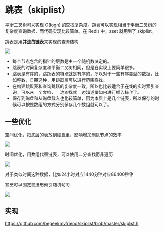 # 跳表（skiplist）

<!--
ID: eda4f3c5-1ec5-40c8-9c75-bfe102d4bad0
Status: publish
Date: 2018-04-04T06:36:00
Modified: 2020-05-16T11:34:18
wp_id: 493
-->

平衡二叉树可以实现 O(logn) 的查找复杂度。跳表可以实现相当于平衡二叉树的复杂度查询数据，而代码实现比较简单。在 Redis 中，zset 就用到了 skiplist。

跳表是用**并连的链表**来实现的查询结构

![](https://tva1.sinaimg.cn/large/006tNc79gy1fq102txkvvj30hs07haaf.jpg)

* 每个节点包含的指针的层数是由一个随机数决定的。
* 跳表的时间复杂度和平衡二叉树相同，但是在实现上要简单很多。
* 跳表是有序的，跳跃表的特点就是有序的，所以对于一些有序类型的数据，比如整数，日期这种，用跳跃表可以进行范围查找。
* 在构建跳跃表和查询跳跃的复杂度一致，所以也比较适合于在线的实时索引查询，可以来一个文档，一边查找就一边知道要如何进行插入操作了。
* 保存到磁盘和从磁盘载入也比较简单，因为本质上是几个链表，所以保存的时候可以按照数组的方式分别保存几个数组就可以了。

## 一些优化

空间优化，把底层的表放到硬盘里，影响增加删除节点的效率

![](https://tva1.sinaimg.cn/large/006tNc79gy1fq1043qhraj30hs06i3zn.jpg)

时间优化，用数组代替链表，可以使用二分查找而非遍历

![](https://tva1.sinaimg.cn/large/006tNc79gy1fq104leytgj30hs06j0tf.jpg)


对于类似时间这种数据，比如24小时对应1440分钟对应86400秒钟

甚至可以固定直接用索引随机访问

![](https://tva1.sinaimg.cn/large/006tNc79gy1fq106sqt91j30hs06j758.jpg)

## 实现

https://github.com/begeekmyfriend/skiplist/blob/master/skiplist.h